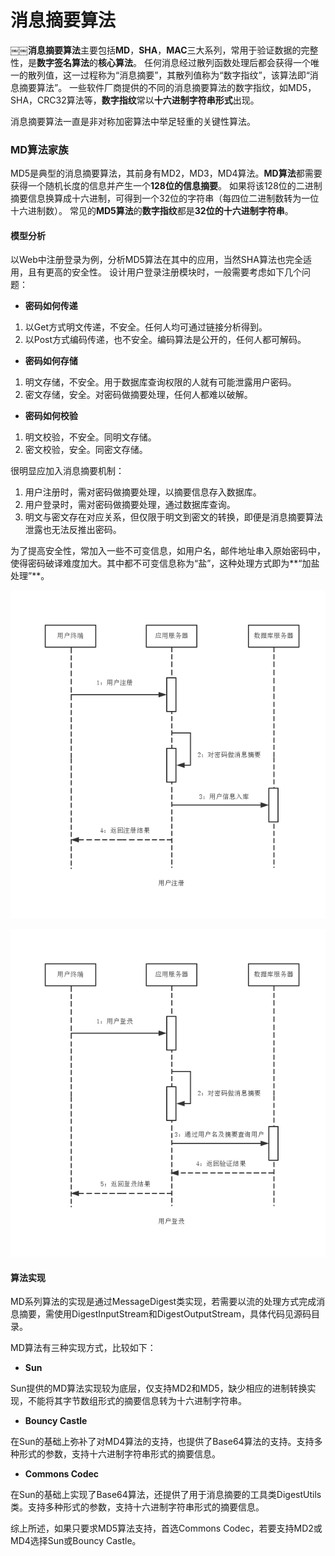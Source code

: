 消息摘要算法
===

￼￼**消息摘要算法**主要包括**MD**，**SHA**，**MAC**三大系列，常用于验证数据的完整性，是**数字签名算法**的**核心算法**。
任何消息经过散列函数处理后都会获得一个唯一的散列值，这一过程称为“消息摘要”，其散列值称为“数字指纹”，该算法即“消息摘要算法”。
一些软件厂商提供的不同的消息摘要算法的数字指纹，如MD5，SHA，CRC32算法等，**数字指纹**常以**十六进制字符串形式**出现。

消息摘要算法一直是非对称加密算法中举足轻重的关键性算法。

### MD算法家族

MD5是典型的消息摘要算法，其前身有MD2，MD3，MD4算法。**MD算法**都需要获得一个随机长度的信息并产生一个**128位的信息摘要**。
如果将该128位的二进制摘要信息换算成十六进制，可得到一个32位的字符串（每四位二进制数转为一位十六进制数）。
常见的**MD5算法**的**数字指纹**都是**32位的十六进制字符串**。

#### 模型分析

以Web中注册登录为例，分析MD5算法在其中的应用，当然SHA算法也完全适用，且有更高的安全性。
设计用户登录注册模块时，一般需要考虑如下几个问题：

- **密码如何传递**

1. 以Get方式明文传递，不安全。任何人均可通过链接分析得到。
2. 以Post方式编码传递，也不安全。编码算法是公开的，任何人都可解码。

- **密码如何存储**

1. 明文存储，不安全。用于数据库查询权限的人就有可能泄露用户密码。
2. 密文存储，安全。对密码做摘要处理，任何人都难以破解。

- **密码如何校验**

1. 明文校验，不安全。同明文存储。
2. 密文校验，安全。同密文存储。

很明显应加入消息摘要机制：
1. 用户注册时，需对密码做摘要处理，以摘要信息存入数据库。
2. 用户登录时，需对密码做摘要处理，通过数据库查询。
3. 明文与密文存在对应关系，但仅限于明文到密文的转换，即便是消息摘要算法泄露也无法反推出密码。

为了提高安全性，常加入一些不可变信息，如用户名，邮件地址串入原始密码中，使得密码破译难度加大。其中都不可变信息称为“盐”，这种处理方式即为**“加盐处理”**。

![alt text](img/2.1.1-register.png)

![alt text](img/2.1.2-login.png)

#### 算法实现

MD系列算法的实现是通过MessageDigest类实现，若需要以流的处理方式完成消息摘要，需使用DigestInputStream和DigestOutputStream，具体代码见源码目录。

MD算法有三种实现方式，比较如下：
- **Sun**

Sun提供的MD算法实现较为底层，仅支持MD2和MD5，缺少相应的进制转换实现，不能将其字节数组形式的摘要信息转为十六进制字符串。

- **Bouncy Castle**

在Sun的基础上弥补了对MD4算法的支持，也提供了Base64算法的支持。支持多种形式的参数，支持十六进制字符串形式的摘要信息。

- **Commons Codec**

在Sun的基础上实现了Base64算法，还提供了用于消息摘要的工具类DigestUtils类。支持多种形式的参数，支持十六进制字符串形式的摘要信息。

综上所述，如果只要求MD5算法支持，首选Commons Codec，若要支持MD2或MD4选择Sun或Bouncy Castle。
